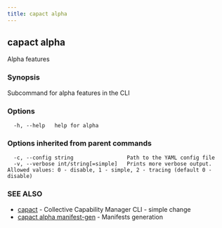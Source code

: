 ```yaml
---
title: capact alpha
---
```


## capact alpha

Alpha features

### Synopsis

Subcommand for alpha features in the CLI

### Options

```
  -h, --help   help for alpha
```

### Options inherited from parent commands

```
  -c, --config string                 Path to the YAML config file
  -v, --verbose int/string[=simple]   Prints more verbose output. Allowed values: 0 - disable, 1 - simple, 2 - tracing (default 0 - disable)
```

### SEE ALSO

* [capact](capact.md)	 - Collective Capability Manager CLI - simple change
* [capact alpha manifest-gen](capact_alpha_manifest-gen.md)	 - Manifests generation

